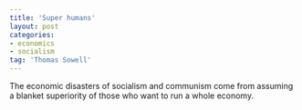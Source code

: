 ```yaml
---
title: 'Super humans'
layout: post
categories:
- economics
- socialism
tag: 'Thomas Sowell'
---
```


The economic disasters of socialism and communism come from assuming a blanket superiority of those who want to run a whole economy.